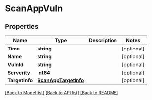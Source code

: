 # ScanAppVuln

## Properties

Name | Type | Description | Notes
------------ | ------------- | ------------- | -------------
**Time** | **string** |  | [optional] 
**Name** | **string** |  | [optional] 
**VulnId** | **string** |  | [optional] 
**Serverity** | **int64** |  | [optional] 
**TargetInfo** | [**ScanAppTargetInfo**](ScanAppTargetInfo.md) |  | [optional] 

[[Back to Model list]](../README.md#documentation-for-models) [[Back to API list]](../README.md#documentation-for-api-endpoints) [[Back to README]](../README.md)


